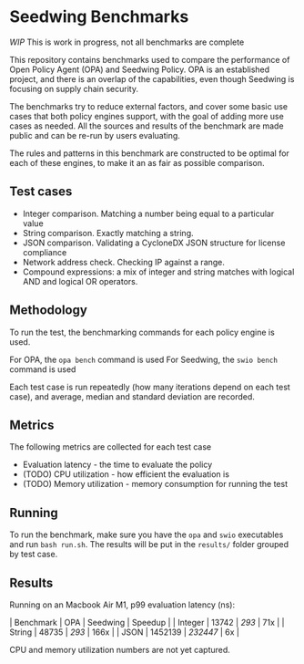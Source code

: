 # Seedwing Benchmarks

*WIP* This is work in progress, not all benchmarks are complete

This repository contains benchmarks used to compare the performance of Open Policy Agent (OPA) and Seedwing Policy. OPA is an established project, and there is an overlap of the capabilities, even though Seedwing is focusing on supply chain security.

The benchmarks try to reduce external factors, and cover some basic use cases that both policy engines support, with the goal of adding more use cases as needed. All the sources and results of the benchmark are made public and can be re-run by users evaluating.

The rules and patterns in this benchmark are constructed to be optimal for each of these engines, to make it an as fair as possible comparison.

## Test cases

* Integer comparison. Matching a number being equal to a particular value
* String comparison. Exactly matching a string.
* JSON comparison. Validating a CycloneDX JSON structure for license compliance
* Network address check. Checking IP against a range.
* Compound expressions: a mix of integer and string matches with logical AND and logical OR operators.

## Methodology

To run the test, the benchmarking commands for each policy engine is used.

For OPA, the `opa bench` command is used
For Seedwing, the `swio bench` command is used

Each test case is run repeatedly (how many iterations depend on each test case), and average, median and standard deviation are recorded.

## Metrics

The following metrics are collected for each test case

* Evaluation latency - the time to evaluate the policy
* (TODO) CPU utilization - how efficient the evaluation is
* (TODO) Memory utilization - memory consumption for running the test

## Running

To run the benchmark, make sure you have the `opa` and `swio` executables and run `bash run.sh`. The results will be put in the `results/` folder grouped by test case.

## Results

Running on an Macbook Air M1, p99 evaluation latency (ns):

| Benchmark |     OPA | Seedwing | Speedup |
| Integer   |   13742 |    *293* |     71x |
| String    |   48735 |    *293* |    166x |
| JSON      | 1452139 | *232447* |      6x |

CPU and memory utilization numbers are not yet captured. 
